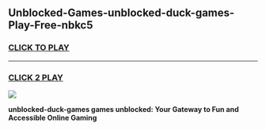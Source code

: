 
## Unblocked-Games-unblocked-duck-games-Play-Free-nbkc5
<h3>
<a href="https://premium76.site?title=unblocked-duck-games&ref=24M">CLICK TO PLAY</a></h3>
<hr>

<h3>
<a href="https://premium76.site?title=unblocked-duck-games&ref=24M">CLICK 2 PLAY</a>
  
</h3>

<a href="https://premium76.site?title=unblocked-duck-games&ref=24M"><img src="https://clearcache.store/games.png"></a>


**unblocked-duck-games games unblocked: Your Gateway to Fun and Accessible Online Gaming**

